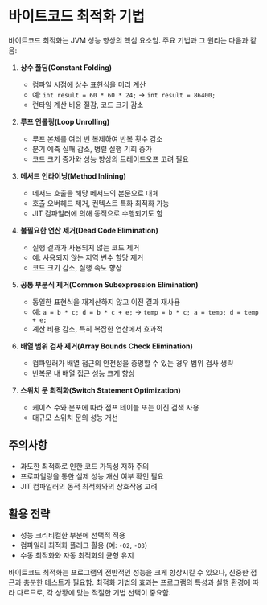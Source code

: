 # 바이트코드 최적화 기법

바이트코드 최적화는 JVM 성능 향상의 핵심 요소임. 주요 기법과 그 원리는 다음과 같음:

1. **상수 폴딩(Constant Folding)**
   - 컴파일 시점에 상수 표현식을 미리 계산
   - 예: `int result = 60 * 60 * 24;` → `int result = 86400;`
   - 런타임 계산 비용 절감, 코드 크기 감소

2. **루프 언롤링(Loop Unrolling)**
   - 루프 본체를 여러 번 복제하여 반복 횟수 감소
   - 분기 예측 실패 감소, 병렬 실행 기회 증가
   - 코드 크기 증가와 성능 향상의 트레이드오프 고려 필요

3. **메서드 인라이닝(Method Inlining)**
   - 메서드 호출을 해당 메서드의 본문으로 대체
   - 호출 오버헤드 제거, 컨텍스트 특화 최적화 가능
   - JIT 컴파일러에 의해 동적으로 수행되기도 함

4. **불필요한 연산 제거(Dead Code Elimination)**
   - 실행 결과가 사용되지 않는 코드 제거
   - 예: 사용되지 않는 지역 변수 할당 제거
   - 코드 크기 감소, 실행 속도 향상

5. **공통 부분식 제거(Common Subexpression Elimination)**
   - 동일한 표현식을 재계산하지 않고 이전 결과 재사용
   - 예: `a = b * c; d = b * c + e;` → `temp = b * c; a = temp; d = temp + e;`
   - 계산 비용 감소, 특히 복잡한 연산에서 효과적

6. **배열 범위 검사 제거(Array Bounds Check Elimination)**
   - 컴파일러가 배열 접근의 안전성을 증명할 수 있는 경우 범위 검사 생략
   - 반복문 내 배열 접근 성능 크게 향상

7. **스위치 문 최적화(Switch Statement Optimization)**
   - 케이스 수와 분포에 따라 점프 테이블 또는 이진 검색 사용
   - 대규모 스위치 문의 성능 개선

## 주의사항

- 과도한 최적화로 인한 코드 가독성 저하 주의
- 프로파일링을 통한 실제 성능 개선 여부 확인 필요
- JIT 컴파일러의 동적 최적화와의 상호작용 고려

## 활용 전략

- 성능 크리티컬한 부분에 선택적 적용
- 컴파일러 최적화 플래그 활용 (예: `-O2`, `-O3`)
- 수동 최적화와 자동 최적화의 균형 유지

바이트코드 최적화는 프로그램의 전반적인 성능을 크게 향상시킬 수 있으나, 신중한 접근과 충분한 테스트가 필요함. 최적화 기법의 효과는 프로그램의 특성과 실행 환경에 따라 다르므로, 각 상황에 맞는 적절한 기법 선택이 중요함.
